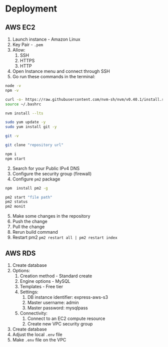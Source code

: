 # Deployment

## AWS EC2

1. Launch instance - Amazon Linux
2. Key Pair - `.pem`
3. Allow:
   1. SSH
   2. HTTPS
   3. HTTP
4. Open Instance menu and connect through SSH
5. Go run these commands in the terminal:

```bash
node -v
npm -v

curl -o- https://raw.githubusercontent.com/nvm-sh/nvm/v0.40.1/install.sh | bash
source ~/.bashrc

nvm install --lts

sudo yum update -y
sudo yum install git -y

git -v

git clone "repository url"

npm i
npm start
```

2. Search for your Public IPv4 DNS
3. Configure the security group (firewall)
4. Configure `pm2` package

```bash
npm  install pm2 -g

pm2 start "file path"
pm2 status
pm2 monit
```

5. Make some changes in the repository
6. Push the change
7. Pull the change
8. Rerun build command
9. Restart pm2 `pm2 restart all | pm2 restart index`

## AWS RDS

1. Create database
2. Options:
   1. Creation method - Standard create
   2. Engine options - MySQL
   3. Templates - Free tier
   4. Settings:
      1. DB instance identifier: express-aws-s3
      2. Master username: admin
      3. Master password: mysqlpass
   5. Connectivity:
      1. Connect to an EC2 compute resource
      2. Create new VPC security group
3. Create database
4. Adjust the local `.env` file
5. Make `.env` file on the VPC

```bash

```
